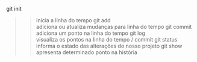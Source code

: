 git init  
>>  inicia a linha do tempo
git add   
>>  adiciona ou atualiza mudanças para linha do tempo
git commit 
>> adiciona um ponto na linha do tempo
git log   
>>  visualiza os pontos na linha do tempo / commit
git status  
>>  informa o estado das alterações do nosso projeto
git show  
>>  apresenta determinado ponto na história


